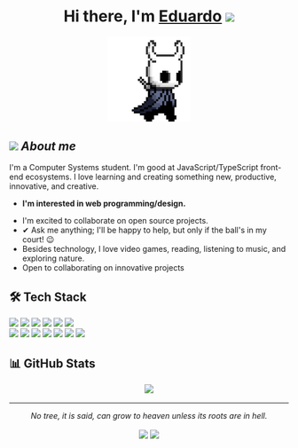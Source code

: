 <div align="center">
   <h1>Hi there, I'm <a href="https://hemant.codes">Eduardo</a> <img src="https://media.giphy.com/media/hvRJCLFzcasrR4ia7z/giphy.gif" width="25px"> </h1>

   <img src="https://raw.githubusercontent.com/TanZng/TanZng/master/assets/hollor_knight3.gif" width="150"/>
   
</div>

## <img src="https://media.giphy.com/media/ObNTw8Uzwy6KQ/giphy.gif" width="30px">&nbsp;***About me***

I'm a Computer Systems student. I'm good at JavaScript/TypeScript front-end ecosystems. I love learning and creating something new, productive, innovative, and creative.
* **I'm interested in web programming/design.**
- I'm excited to collaborate on open source projects.
- ✔ Ask me anything; I'll be happy to help, but only if the ball's in my court! 😉
- Besides technology, I love video games, reading, listening to music, and exploring nature.
- Open to collaborating on innovative projects

## 🛠️ Tech Stack
<img src="https://img.shields.io/badge/HTML5-E34F26?style=for-the-badge&logo=html5&logoColor=white" height="30"/> <img src="https://img.shields.io/badge/CSS3-1572B6?style=for-the-badge&logo=css3&logoColor=white" height="30"/> 
<img src="https://img.shields.io/badge/JavaScript-F7DF1E?style=for-the-badge&logo=javascript&logoColor=black" height="30"/> 
<img src="https://img.shields.io/badge/Tailwind_CSS-38B2AC?style=flat&logo=tailwind-css&logoColor=white" height="30"> 
<img src="https://img.shields.io/badge/Next.js-000000?style=flat&logo=next.js&logoColor=white" height="30"> 
<img src="https://img.shields.io/badge/React-20232A?style=flat&logo=react&logoColor=61DAFB" height="30">  
<img src="https://img.shields.io/badge/Astro-FF5A5F?style=flat&logo=astro&logoColor=white" height="30"> 
<img src="https://img.shields.io/badge/Bun-000000?style=for-the-badge&logo=bun&logoColor=white" height="30"/> 
<img src="https://img.shields.io/badge/Express-000000?style=for-the-badge&logo=express&logoColor=white" height="30"/> 
<img src="https://img.shields.io/badge/Node.js-339933?style=flat&logo=nodedotjs&logoColor=white" height="30"> 
<img src="https://img.shields.io/badge/MySQL-4479A1?style=for-the-badge&logo=mysql&logoColor=white" height="30"/>
<img src="https://img.shields.io/badge/Git-F05032?style=for-the-badge&logo=git&logoColor=white" height="30"/> 
<img src="https://img.shields.io/badge/Linux-FFFFFF?style=flat&logo=linux&logoColor=black" height="30">

## 📊 GitHub Stats

<div align="center">
<img src="https://github-readme-stats.vercel.app/api/top-langs/?username=ilalotellez&theme=tokyonight&show_icons=true&hide_border=true&layout=compact">
</div>

<hr>
<p align="center">
   <i>No tree, it is said, can grow to heaven unless its roots are in hell.</i>
   <br>
<br>	
<a target="_blank" href="https://www.linkedin.com/in/eduardo-téllez-de-jesús-550a45384"><img src="https://img.shields.io/badge/-LinkedIn-0077B5?style=for-the-badge&logo=Linkedin&logoColor=white"></img></a>
<a target="_blank" href="mailto:eduardo.tellez.dj@gmail.com"><img src="https://img.shields.io/badge/-Gmail-D14836?style=for-the-badge&logo=Gmail&logoColor=white"></img></a>
<br>
</p>
